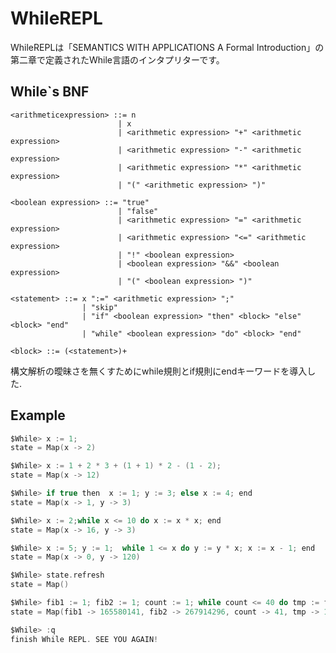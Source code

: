 # WhileREPL
WhileREPLは「SEMANTICS WITH APPLICATIONS A Formal Introduction」の第二章で定義されたWhile言語のインタプリターです。

## While`s BNF
    <arithmeticexpression> ::= n 
                            | x 
                            | <arithmetic expression> "+" <arithmetic expression> 
                            | <arithmetic expression> "-" <arithmetic expression> 
                            | <arithmetic expression> "*" <arithmetic expression>
                            | "(" <arithmetic expression> ")"

    <boolean expression> ::= "true" 
                            | "false" 
                            | <arithmetic expression> "=" <arithmetic expression> 
                            | <arithmetic expression> "<=" <arithmetic expression> 
                            | "!" <boolean expression> 
                            | <boolean expression> "&&" <boolean expression>
                            | "(" <boolean expression> ")"

    <statement> ::= x ":=" <arithmetic expression> ";" 
                    | "skip" 
                    | "if" <boolean expression> "then" <block> "else" <block> "end"
                    | "while" <boolean expression> "do" <block> "end"

    <block> ::= (<statement>)+

構文解析の曖昧さを無くすためにwhile規則とif規則にendキーワードを導入した.

## Example

```scala
$While> x := 1;
state = Map(x -> 2)

$While> x := 1 + 2 * 3 + (1 + 1) * 2 - (1 - 2);
state = Map(x -> 12)

$While> if true then  x := 1; y := 3; else x := 4; end
state = Map(x -> 1, y -> 3)

$While> x := 2;while x <= 10 do x := x * x; end
state = Map(x -> 16, y -> 3)

$While> x := 5; y := 1;  while 1 <= x do y := y * x; x := x - 1; end 
state = Map(x -> 0, y -> 120)

$While> state.refresh
state = Map()

$While> fib1 := 1; fib2 := 1; count := 1; while count <= 40 do tmp := fib1; fib1 := fib2; fib2 := fib1 + tmp; count := count + 1; end
state = Map(fib1 -> 165580141, fib2 -> 267914296, count -> 41, tmp -> 102334155)

$While> :q
finish While REPL. SEE YOU AGAIN!

```
